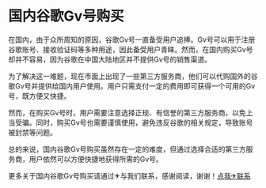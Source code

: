 # 国内谷歌Gv号购买

在国内，由于众所周知的原因，谷歌Gv号一直备受用户追捧。Gv号可以用于注册谷歌账号、接收验证码等多种用途，因此备受用户青睐。然而，在国内购买Gv号却并不容易，因为谷歌在中国大陆地区并不提供Gv号的销售渠道。

为了解决这一难题，现在市面上出现了一些第三方服务商，他们可以代购国外的谷歌Gv号并提供给国内用户使用。用户只需支付一定的费用即可获得一个可用的Gv号，既方便又快捷。

然而，在购买Gv号时，用户需要注意选择正规、有信誉的第三方服务商，以免上当受骗。同时，购买Gv号也需要谨慎使用，避免违反谷歌的相关规定，导致账号被封禁等问题。

总的来说，国内谷歌Gv号购买虽然存在一定的难度，但通过选择合适的第三方服务商，用户依然可以方便快捷地获得所需的Gv号。

更多关于国内谷歌Gv号购买请通过✈与我们联系，感谢阅读，谢谢！[点我✈联系](https://a.k02.cc)